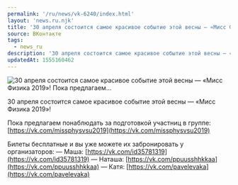 ```yaml
---
permalink: '/ru/news/vk-6240/index.html'
layout: 'news.ru.njk'
title: '30 апреля состоится самое красивое событие этой весны — «Мисс Физика 2019»!    Пока предлагаем'
source: ВКонтакте
tags:
  - news_ru
description: '30 апреля состоится самое красивое событие этой весны — «Мисс Физика 2019»!    Пока предлагаем…'
updatedAt: 1555160462
---
```

![30 апреля состоится самое красивое событие этой весны — «Мисс Физика 2019»!    Пока предлагаем…](https://sun9-9.userapi.com/impf/c856128/v856128305/23944/wMwc14tLzmQ.jpg?size=764x1080&quality=96&proxy=1&sign=7dede15b17d2f563ede6392f6b277e0d&c_uniq_tag=eQFtaE4Fb0_RP_pFOofEn6MfKhTR9iEfTi76C85PCsE&type=album)

30 апреля состоится самое красивое событие этой весны — «Мисс Физика 2019»!

Пока предлагаем понаблюдать за подготовкой участниц в группе: [https://vk.com/missphysvsu2019](https://vk.com/missphysvsu2019)

Билеты бесплатные и вы уже можете их забронировать у организаторов:
— Маша: [https://vk.com/id35781319](https://vk.com/id35781319)
— Наташа: [https://vk.com/ppuusshhkkaa](https://vk.com/ppuusshhkkaa)
— Катя: [https://vk.com/pavelevaka](https://vk.com/pavelevaka)
